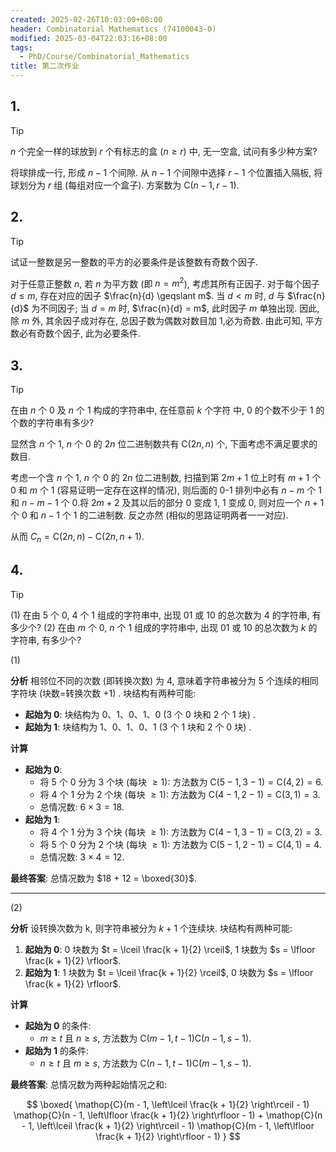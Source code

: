 ```yaml
---
created: 2025-02-26T10:03:00+08:00
header: Combinatorial Mathematics (74100043-0)
modified: 2025-03-04T22:03:16+08:00
tags:
  - PhD/Course/Combinatorial_Mathematics
title: 第二次作业
---
```


## 1.

> [!TIP]
> $n$ 个完全一样的球放到 $r$ 个有标志的盒 $(n \geqslant r)$ 中, 无一空盒, 试问有多少种方案?

将球排成一行, 形成 $n - 1$ 个间隙. 从 $n - 1$ 个间隙中选择 $r - 1$ 个位置插入隔板, 将球划分为 $r$ 组 (每组对应一个盒子). 方案数为 $\mathop{C}(n - 1, r - 1)$.

## 2.

> [!TIP]
> 试证一整数是另一整数的平方的必要条件是该整数有奇数个因子.

对于任意正整数 $n$, 若 $n$ 为平方数 (即 $n = m^2$), 考虑其所有正因子. 对于每个因子 $d \leqslant m$, 存在对应的因子 $\frac{n}{d} \geqslant m$. 当 $d < m$ 时, $d$ 与 $\frac{n}{d}$ 为不同因子; 当 $d = m$ 时, $\frac{n}{d} = m$, 此时因子 $m$ 单独出现. 因此, 除 $m$ 外, 其余因子成对存在, 总因子数为偶数对数目加 1,必为奇数. 由此可知, 平方数必有奇数个因子, 此为必要条件.

## 3.

> [!TIP]
> 在由 $n$ 个 0 及 $n$ 个 1 构成的字符串中, 在任意前 $k$ 个字符 中, 0 的个数不少于 1 的个数的字符串有多少?

<!-- [卡塔兰数 - 维基百科, 自由的百科全书](https://zh.wikipedia.org/wiki/%E5%8D%A1%E5%A1%94%E5%85%B0%E6%95%B0#%E5%BA%94%E7%94%A8) -->

显然含 $n$ 个 1, $n$ 个 0 的 $2 n$ 位二进制数共有 $\mathop{C}(2 n, n)$ 个, 下面考虑不满足要求的数目.

考虑一个含 $n$ 个 1, $n$ 个 0 的 $2 n$ 位二进制数, 扫描到第 $2 m + 1$ 位上时有 $m + 1$ 个 0 和 $m$ 个 1 (容易证明一定存在这样的情况), 则后面的 0-1 排列中必有 $n - m$ 个 1 和 $n - m - 1$ 个 0.将 $2 m + 2$ 及其以后的部分 0 变成 1, 1 变成 0, 则对应一个 $n + 1$ 个 0 和 $n - 1$ 个 1 的二进制数. 反之亦然 (相似的思路证明两者一一对应).

从而 $C_n = \mathop{C}(2 n, n) - \mathop{C}(2 n, n + 1)$.

## 4.

> [!TIP]
> (1) 在由 5 个 0, 4 个 1 组成的字符串中, 出现 01 或 10 的总次数为 4 的字符串, 有多少个?
> (2) 在由 $m$ 个 0, $n$ 个 1 组成的字符串中, 出现 01 或 10 的总次数为 $k$ 的字符串, 有多少个?

(1)

**分析**
相邻位不同的次数 (即转换次数) 为 4, 意味着字符串被分为 5 个连续的相同字符块 (块数=转换次数 +1) . 块结构有两种可能:

- **起始为 0**: 块结构为 0、1、0、1、0 (3 个 0 块和 2 个 1 块) .
- **起始为 1**: 块结构为 1、0、1、0、1 (3 个 1 块和 2 个 0 块) .

**计算**
- **起始为 0**:
	- 将 5 个 0 分为 3 个块 (每块 $\geqslant 1$): 方法数为 $\mathop{C}(5 - 1, 3 - 1) = \mathop{C}(4, 2) = 6$.
	- 将 4 个 1 分为 2 个块 (每块 $\geqslant 1$): 方法数为 $\mathop{C}(4 - 1, 2 - 1) = \mathop{C}(3, 1) = 3$.
	- 总情况数: $6 \times 3 = 18$.
- **起始为 1**:
	- 将 4 个 1 分为 3 个块 (每块 $\geqslant 1$): 方法数为 $\mathop{C}(4 - 1, 3 - 1) = \mathop{C}(3, 2) = 3$.
	- 将 5 个 0 分为 2 个块 (每块 $\geqslant 1$): 方法数为 $\mathop{C}(5 - 1, 2 - 1) = \mathop{C}(4, 1) = 4$.
	- 总情况数: $3 \times 4 = 12$.

**最终答案**:
总情况数为 $18 + 12 = \boxed{30}$.

---

(2)

**分析**
设转换次数为 k, 则字符串被分为 $k + 1$ 个连续块. 块结构有两种可能:
1. **起始为 0**: 0 块数为 $t = \lceil \frac{k + 1}{2} \rceil$, 1 块数为 $s = \lfloor \frac{k + 1}{2} \rfloor$.
2. **起始为 1**: 1 块数为 $t = \lceil \frac{k + 1}{2} \rceil$, 0 块数为 $s = \lfloor \frac{k + 1}{2} \rfloor$.

**计算**
- **起始为 0** 的条件:
	- $m \geqslant t$ 且 $n \geqslant s$, 方法数为 $\mathop{C}(m - 1, t - 1) \mathop{C}(n - 1, s - 1)$.
- **起始为 1** 的条件:
	- $n \geqslant t$ 且 $m \geqslant s$, 方法数为 $\mathop{C}(n - 1, t - 1) \mathop{C}(m - 1, s - 1)$.

**最终答案**:
总情况数为两种起始情况之和:

$$
\boxed{
  \mathop{C}(m - 1, \left\lceil \frac{k + 1}{2} \right\rceil - 1) \mathop{C}(n - 1, \left\lfloor \frac{k + 1}{2} \right\rfloor - 1) +
  \mathop{C}(n - 1, \left\lceil \frac{k + 1}{2} \right\rceil - 1) \mathop{C}(m - 1, \left\lfloor \frac{k + 1}{2} \right\rfloor - 1)
}
$$
